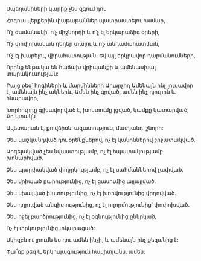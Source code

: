 Սպեղանիների կարիք չես զգում դու

Հոգուս վերքերին փաթաթաններ պատրաստելու համար,

Ո՛չ ժամանակի, ո՛չ միջնորդի և ո՛չ էլ երկարաձիգ օրերի,

Ո՛չ փոփոխական դեղեր տալու և ո՛չ անդամահատման,

Ո՛չ էլ խարելու, վիրահատության. Եվ այլ երկրավոր դարմանումների,

Որոնք ենթակա են հաճախ վրիպանքի և ամենասխալ տարակուսության:

Բայց քեզ՝ հոգիների և մարմինների Արարչիդ Ամենայն ինչ լուսավոր է, ամենայն ինչ ակներև, Ամեն ինչ գրված, ամեն ինչ դյուրին և հնարավոր,

Խորհուրդը գլխավորված է, խոստումը լցված, կամքը կատարված, Քո կտակն

Ավետարան է, քո վճիռն՝ ազատություն, մատյանդ՝ շնորհ:

Չես կաշկանդված դու օրենքներով, ոչ էլ կանոններով շրջափակված.

Արգելակված չես նվաստությամբ, ոչ էլ հպատակությամբ խոնարհված.

Չես պարփակված փոքրկությամբ, ոչ էլ սահմաններով չափված.

Չես վրիպած բարությունից, ոչ էլ ցասումից այլայլված.

Չես սխալված խստությունից, ոչ էլ խռովությունից վրդովված.

Չես դղրդված անգիտությունից, ոչ էլ ողորմությունից՝ փոփոխված.

Չես իջել բարձրությունից, ոչ էլ օգնությունից ընկրկած,

Ոչ էլ փրկությունից տկարացած:

Սկիզբն ու լրումն ես դու ամեն ինչի, և ամենայն ինչ քեզանից է:

Փա՜ռք քեզ և երկրպագություն հավիտյանս. ամեն: